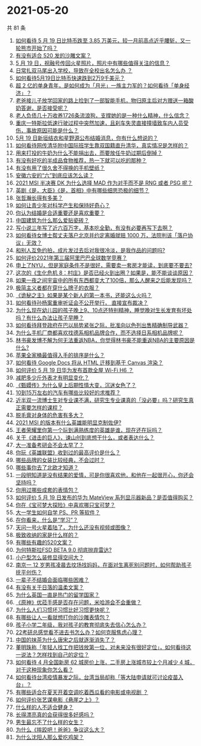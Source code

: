 # 2021-05-20

共 81 条

<!-- BEGIN -->
<!-- 最后更新时间 Thu May 20 2021 10:01:00 GMT+0800 (China Standard Time) -->

1. [如何看待 5 月 19 日比特币跌至 3.85
   万美元，较一月前高点近乎腰斩，又一轮熊市开始了吗？](https://www.zhihu.com/question/460308534)
2. [有没有适合 520 发的沙雕文案？](https://www.zhihu.com/question/459974994)
3. [5 月 19 日，祝融号传回火星照片，照片中有哪些值得关注的信息？](https://www.zhihu.com/question/460335836)
4. [日常扎双马尾出入学校，导致在全校出名怎么办 ？](https://www.zhihu.com/question/296691549)
5. [如何看待5月19日比特币快速跌到2万9千美元？](https://www.zhihu.com/question/460304119)
6. [超 2
   亿的单身青年，是如何成为「月光」一族主力军的？如何看待「单身经济」？](https://www.zhihu.com/question/459406857)
7. [老爸接儿子放学回家的路上捡到了一部智能手机，物归原主后对方赠送一箱酸奶答谢，是否接受呢？](https://www.zhihu.com/question/459438665)
8. [老人负债几十万收养1726条流浪狗，支撑她的是一种什么精神，什么信念？](https://www.zhihu.com/question/460077629)
9. [重庆一特斯拉低速行驶过程中突然加速，且刹车失灵直接撞墙致车内人员受伤，事故原因可能是什么？](https://www.zhihu.com/question/460318919)
10. [5月 19 日新垣结衣和星野源公布结婚消息，你有什么想说的？](https://www.zhihu.com/question/460300576)
11. [如何看待网传清华附中国际班学生靠双国籍直升清华，真实情况是怎样的？](https://www.zhihu.com/question/460168268)
12. [用来打投的牛奶为什么不能捐出去，而要放任牛奶过期后倒掉？](https://www.zhihu.com/question/457869965)
13. [有没有好吃的半成品食物推荐，热一下就可以吃的那种？](https://www.zhihu.com/question/448200772)
14. [有没有用了很久舍不得换的手机壁纸？](https://www.zhihu.com/question/305114445)
15. [安徽六安的“六”到底应该怎么读？](https://www.zhihu.com/question/460251582)
16. [2021 MSI 半决赛 DK 为什么选择 MAD 作为对手而不是 RNG 或者 PSG
    呢？](https://www.zhihu.com/question/460223247)
17. [英剧《是，大臣》《是，首相》中有哪些细思恐极的细节？](https://www.zhihu.com/question/299260527)
18. [张哲瀚长得有多美？](https://www.zhihu.com/question/459064765)
19. [如何让青少年对科学产生和保持好奇心？](https://www.zhihu.com/question/459949897)
20. [你认为结婚是合适重要还是喜欢重要？](https://www.zhihu.com/question/454492946)
21. [中国建筑为什么那么爱贴瓷砖？](https://www.zhihu.com/question/21423128)
22. [写小说三年写了近六百万字，基本吃全勤，有没有必要再写下去啊？](https://www.zhihu.com/question/436659113)
23. [如何看待女博士帮丈夫落户北京并约定离婚就赔 1000
    万，法院判该「落户协议」无效？](https://www.zhihu.com/question/460283594)
24. [和别人互免约拍，成片发过去后对我很冷淡，是我作品的问题吗?](https://www.zhihu.com/question/454019532)
25. [如何评价2021年第三届阿里巴巴全球数学竞赛？](https://www.zhihu.com/question/459652793)
26. [申上了NYU，但是家庭条件不是很好，需要卖一套房才能读，到底要不要去?](https://www.zhihu.com/question/366070430)
27. [这次的《生化危机
    8：村庄》是否已经火到出圈？如果是，能不能谈谈原因？](https://www.zhihu.com/question/458953377)
28. [如果一夜之间宇宙中的所有东西都变大了100倍，那么人醒来之后能发现吗？](https://www.zhihu.com/question/287131013)
29. [极简主义者都在穿什么牌子的衣服？](https://www.zhihu.com/question/439287256)
30. [《诡秘之主》如果是某个新人的第一本书，还能这么火吗？](https://www.zhihu.com/question/431797049)
31. [如何看待孙杨案重审听证会不公开举行， 直接宣布裁决？](https://www.zhihu.com/question/460075107)
32. [为什么现在幼儿园的孩子晚上9、10点还特别精神，睡觉晚对生长发育有坏处吗？有什么办法让孩子早睡？](https://www.zhihu.com/question/459339958)
33. [如何看待拜登政府在巴以局势紧张之际，批准向以色列出售精确制导武器？](https://www.zhihu.com/question/460005223)
34. [为什么手机厂商都喜欢找德系相机品牌合作，而不选择日系相机品牌呢？](https://www.zhihu.com/question/459953910)
35. [林书豪发博不解为何无法重返NBA，你觉得林书豪不能重返NBA的主要原因是什么?](https://www.zhihu.com/question/460240591)
36. [苹果全家桶最值得入手的排序是什么？](https://www.zhihu.com/question/453146906)
37. [如何看待 Google Docs 将从 HTML 迁移到基于 Canvas
    渲染？](https://www.zhihu.com/question/459251463)
38. [如何评价 5 月 19 日华为发布首款全屋 Wi-Fi H6 ？](https://www.zhihu.com/question/460306867)
39. [减肥多少斤外表才有明显变化？](https://www.zhihu.com/question/370480474)
40. [《甄嬛传》为什么皇上后期性情大变，沉迷女色了？](https://www.zhihu.com/question/459465312)
41. [10到15万左右的汽车有哪些比较好的求推荐？](https://www.zhihu.com/question/265777506)
42. [近半双一流博士生对专业课不满，研究生专业课真的「没必要」吗？研究生真正需要怎样的课程？](https://www.zhihu.com/question/460069147)
43. [脱毛膏对身体的危害有多大？](https://www.zhihu.com/question/21700375)
44. [2021 MSI 的版本有什么英雄能明显克制佐伊?](https://www.zhihu.com/question/460053887)
45. [王者荣耀里你第一个玩到满熟练度的英雄是谁，现在还在玩吗？](https://www.zhihu.com/question/459741677)
46. [关于《进击的巨人》，谏山创到底想干什么，或者表达什么？](https://www.zhihu.com/question/453504802)
47. [大一准备考研会不会太早了？](https://www.zhihu.com/question/307998976)
48. [你玩《英雄联盟》收到过的最高评价是什么？](https://www.zhihu.com/question/423618604)
49. [哪些品牌的女装比较经典，不会过时？](https://www.zhihu.com/question/26497762)
50. [哪些事你去了北欧才知道？](https://www.zhihu.com/question/313042878)
51. [一段明知道是没有结果的爱情，可是你很喜欢他，和他在一起很开心，你还会坚持吗？](https://www.zhihu.com/question/455741920)
52. [你用过哪些成套的表情包？](https://www.zhihu.com/question/309075180)
53. [如何评价 5 月 19 日发布的华为 MateView
    系列显示器新品？是否值得购买？](https://www.zhihu.com/question/460301000)
54. [你在《宝可梦大探险》中喜欢哪只宝可梦？](https://www.zhihu.com/question/459179528)
55. [大一学生如何自学 PS、PR 等软件？](https://www.zhihu.com/question/350255171)
56. [在你看来，什么是“学习”？](https://www.zhihu.com/question/20190827)
57. [天问一号火星着陆了，为什么还没有视频或图像？](https://www.zhihu.com/question/459713285)
58. [极致收纳的家是什么样的？](https://www.zhihu.com/question/331434969)
59. [有哪些有趣的520文案？](https://www.zhihu.com/question/395903926)
60. [为何特斯拉FSD BETA 9.0 彻底抛弃雷达?](https://www.zhihu.com/question/455439504)
61. [小户型怎么装修显得空间大？](https://www.zhihu.com/question/451689301)
62. [南京一 12
    岁男孩凌晨去坟场找妈妈，在面对生离死别问题时，如何帮助孩子抚平创伤？](https://www.zhihu.com/question/460220425)
63. [一辈子不结婚会面临哪些困难？](https://www.zhihu.com/question/424799240)
64. [有没有关于日落的温柔文案？](https://www.zhihu.com/question/439010021)
65. [为什么英国一直是热门的留学国家？](https://www.zhihu.com/question/458885134)
66. [《原神》优菈手感是否存在问题，米哈游会不会重做？](https://www.zhihu.com/question/460163647)
67. [为什么人们习惯坏习惯比好习惯更快呢？](https://www.zhihu.com/question/457338579)
68. [有哪些让人一看就想打你的沙雕表情包？](https://www.zhihu.com/question/457477905)
69. [孩子小学二年级，我对孩子的教育彻底失去信心怎么办？](https://www.zhihu.com/question/431447269)
70. [22考研总感觉看不进去书怎么办？如何克服焦虑心理？](https://www.zhihu.com/question/460099479)
71. [中国的抹茶为什么唐宋之后就逐渐消失了？](https://www.zhihu.com/question/22132630)
72. [董明珠称「年轻人找工作把钱放第一位，对未来没有很好定位」，如何看待这一说法？怎样找到自己的定位？](https://www.zhihu.com/question/460116131)
73. [如何看待 4 月全国新房 62 城房价上涨，二手房上涨城市较上个月减少 4
    城，对于这种现象你怎么看？](https://www.zhihu.com/question/459959827)
74. [如何看待台湾疫情暴发之际，台湾当局却称「等大陆申请就可讨论疫苗入台」？](https://www.zhihu.com/question/460171280)
75. [有哪些适合在夏天开着空调吃着西瓜看的电影或电视剧 ？](https://www.zhihu.com/question/459399449)
76. [如何评价张艺谋电影《悬崖之上》？](https://www.zhihu.com/question/451738975)
77. [什么样的人不适合健身？](https://www.zhihu.com/question/459306994)
78. [长得漂亮真的会获得很多好感吗？](https://www.zhihu.com/question/447895641)
79. [男生最忘不了什么样的女生？](https://www.zhihu.com/question/320387789)
80. [为什么《摔跤吧！爸爸》争议这么大？](https://www.zhihu.com/question/59143980)
81. [为什么沈阳人那么爱吃鸡架？](https://www.zhihu.com/question/21313944)

<!-- END -->
